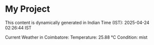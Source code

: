 # My Project

This content is dynamically generated in Indian Time (IST): 2025-04-24 02:26:44 IST


Current Weather in Coimbatore:
Temperature: 25.88 °C
Condition: mist
